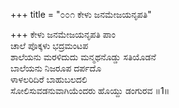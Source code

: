 +++
title = "೦೦೧ ಕೇಳು ಜನಮೇಜಯನೃಪತಿ"

+++
ಕೇಳು ಜನಮೇಜಯನೃಪತಿ ಪಾಂ  
ಚಾಲೆ ಪೊಕ್ಕಳು ಭದ್ರಮಂಟಪ  
ಶಾಲೆಯನು ಮರಳಿದುದು ಮನ್ಮಥನೊಡ್ಡು ಸತಿಯೊಡನೆ  
ಬಾಲೆಯನು ನಿಜರೂಪ ದರ್ಪದೊ  
ಳಾಳಲರಿದಿರೆ ಬಾಹುಬಲದಲಿ  
ಸೋಲಿಸುವಡನುವಾಗಿಯೆಂದರು ಹೊಯ್ದು ಡಂಗುರವ     ॥1॥
